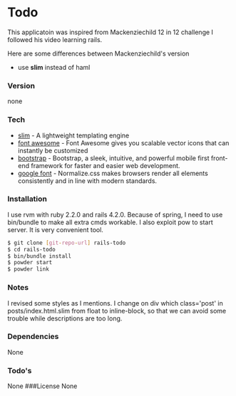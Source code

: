 Todo
=======

 This applicatoin was inspired from Mackenziechild 12 in 12 challenge
 I followed his video learning rails.

 Here are some differences between Mackenziechild's version
- use **slim** instead of haml

### Version
none

### Tech
* [slim] - A lightweight templating engine
* [font awesome] - Font Awesome gives you scalable vector icons that can instantly be customized
* [bootstrap] - Bootstrap, a sleek, intuitive, and powerful mobile first front-end framework for faster and easier web development.
* [google font] - Normalize.css makes browsers render all elements consistently and in line with modern standards.

### Installation

I use rvm with ruby 2.2.0 and rails 4.2.0. Because of spring, I need to use bin/bundle to make all extra cmds workable. I also exploit pow to start server. It is very convenient tool.

```sh
$ git clone [git-repo-url] rails-todo
$ cd rails-todo
$ bin/bundle install
$ powder start
$ powder link
```

### Notes
I revised some styles as I mentions. I change on div which class='post' in posts/index.html.slim from float to inline-block, so that we can avoid some trouble while descriptions are too long.


### Dependencies
None
### Todo's
None
###License
None





[slim]:http://slim-lang.com/
[font awesome]:http://fortawesome.github.io/Font-Awesome/
[google font]:http://www.google.com/fonts/
[bootstrap]:http://getbootstrap.com/2.3.2/

